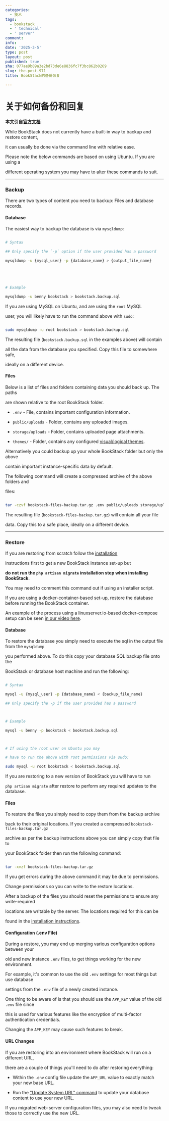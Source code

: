 ```yaml
---
categories:
  - 技术
tags:
  - bookstack
  - ' technical'
  - ' server'
comment: 
info: 
date: '2025-3-5'
type: post
layout: post
published: true
sha: 077ae9b89a3e2bd73de6e8836fc7f3bc862b0269
slug: the-post-971
title: BookStack的备份恢复

---
```

# 关于如何备份和回复

**本文引自[官方文档](https://www.bookstackapp.com/docs/admin/backup-restore/)** 



While BookStack does not currently have a built-in way to backup and restore content,

it can usually be done via the command line with relative ease.



Please note the below commands are based on using Ubuntu. If you are using a

different operating system you may have to alter these commands to suit.



---



### Backup



There are two types of content you need to backup: Files and database records.



#### Database



The easiest way to backup the database is via `mysqldump`:



```bash

# Syntax

## Only specify the `-p` option if the user provided has a password

mysqldump -u {mysql_user} -p {database_name} > {output_file_name}





# Example

mysqldump -u benny bookstack > bookstack.backup.sql

```



If you are using MySQL on Ubuntu, and are using the `root` MySQL

user, you will likely have to run the command above with `sudo`:



```bash

sudo mysqldump -u root bookstack > bookstack.backup.sql

```



The resulting file (`bookstack.backup.sql` in the examples above) will contain

all the data from the database you specified. Copy this file to somewhere safe,

ideally on a different device.



#### Files



Below is a list of files and folders containing data you should back up. The paths

are shown relative to the root BookStack folder.



* `.env` - File, contains important configuration information.

* `public/uploads` - Folder, contains any uploaded images.

* `storage/uploads` - Folder, contains uploaded page attachments.

* `themes/` - Folder, contains any configured [visual/logical themes](/docs/admin/hacking-bookstack/#visual-theme-system).



Alternatively you could backup up your whole BookStack folder but only the above

contain important instance-specific data by default.



The following command will create a compressed archive of the above folders and

files:



```bash

tar -czvf bookstack-files-backup.tar.gz .env public/uploads storage/uploads

```



The resulting file (`bookstack-files-backup.tar.gz`) will contain all your file

data. Copy this to a safe place, ideally on a different device.



---



### Restore



If you are restoring from scratch follow the [installation](/docs/admin/installation)

instructions first to get a new BookStack instance set-up but

**do not run the `php artisan migrate` installation step when installing BookStack**.

You may need to comment this command out if using an installer script.



If you are using a docker-container-based set-up, restore the database before running the BookStack container.

An example of the process using a linuxserver.io-based docker-compose setup can be seen [in our video here](https://youtu.be/6A8hLuQTkKQ?t=1050).



#### Database



To restore the database you simply need to execute the sql in the output file from the `mysqldump`

you performed above. To do this copy your database SQL backup file onto the

BookStack or database host machine and run the following:



```bash

# Syntax

mysql -u {mysql_user} -p {database_name} < {backup_file_name}

## Only specify the -p if the user provided has a password



# Example

mysql -u benny -p bookstack < bookstack.backup.sql



# If using the root user on Ubuntu you may

# have to run the above with root permissions via sudo:

sudo mysql -u root bookstack < bookstack.backup.sql

```



If you are restoring to a new version of BookStack you will have to run

`php artisan migrate` after restore to perform any required updates to the database.



#### Files



To restore the files you simply need to copy them from the backup archive

back to their original locations.  If you created a compressed `bookstack-files-backup.tar.gz`

archive as per the backup instructions above you can simply copy that file to

your BookStack folder then run the following command:



```bash

tar -xvzf bookstack-files-backup.tar.gz

```



If you get errors during the above command it may be due to permissions.

Change permissions so you can write to the restore locations.



After a backup of the files you should reset the permissions to ensure any write-required

locations are writable by the server. The locations required for this can be

found in the [installation instructions](/docs/admin/installation).



#### Configuration (.env File)



During a restore, you may end up merging various configuration options between your 

old and new instance `.env` files, to get things working for the new environment.

For example, it's common to use the old `.env` settings for most things but use database

settings from the `.env` file of a newly created instance. 



One thing to be aware of is that you should use the `APP_KEY` value of the old `.env` file since

this is used for various features like the encryption of multi-factor authentication credentials.

Changing the `APP_KEY` may cause such features to break.



#### URL Changes



If you are restoring into an environment where BookStack will run on a different URL,

there are a couple of things you'll need to do after restoring everything:



- Within the `.env` config file update the `APP_URL` value to exactly match your new base URL.

- Run the ["Update System URL" command](/docs/admin/commands/#update-system-url) to update your database content to use your new URL.



If you migrated web-server configuration files, you may also need to tweak those to correctly use the new URL.